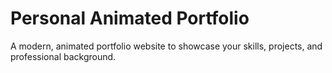 # Personal Animated Portfolio

A modern, animated portfolio website to showcase your skills, projects, and professional background.
